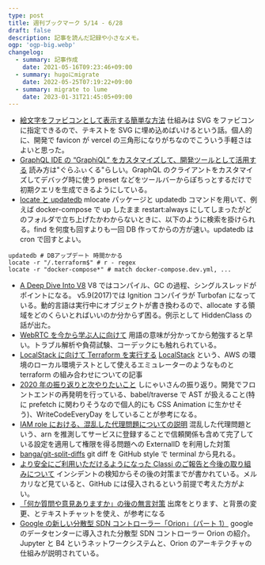 ```yaml
---
type: post
title: 週刊ブックマーク 5/14 - 6/28
draft: false
description: 記事を読んだ記録や小さなメモ。
ogp: 'ogp-big.webp'
changelog:
  - summary: 記事作成
    date: 2021-05-16T09:23:46+09:00
  - summary: hugoにmigrate
    date: 2022-05-25T07:19:22+09:00
  - summary: migrate to lume
    date: 2023-01-31T21:45:05+09:00
---
```


- [絵文字をファビコンとして表示する簡単な方法](https://zenn.dev/catnose99/articles/3d2f439e8ed161) 仕組みは SVG をファビコンに指定できるので、テキストを SVG に埋め込めばいけるという話。個人的に、開発で favicon が vercel の三角形になりがちなのでこういう手軽さはよいと思った。
- [GraphQL IDE の “GraphiQL” をカスタマイズして、開発ツールとして活用する](https://developer.hatenastaff.com/entry/2021/05/14/093000) 読み方は"ぐらふぃくる"らしい。GraphQL のクライアントをカスタマイズしてデバッグ時に使う preset などをツールバーからぽちっとするだけで初期クエリを生成できるようにしている。
- [locate と updatedb](http://www.sooota.com/locate%E3%81%A8updatedb/) mlocate パッケージと updatedb コマンドを用いて、例えば docker-compose で up したまま restart:always にしてしまったがどのフォルダで立ち上げたかわからないときに、以下のように検索を掛けられる。find を何度も回すよりも一回 DB 作ってからの方が速い。updatedb は cron で回すとよい。

```shell
updatedb # DBアップデート 時間かかる
locate -r "/.terraform$" # r - regex
locate -r "docker-compose*" # match docker-compose.dev.yml, ...
```

- [A Deep Dive Into V8](https://blog.appsignal.com/2020/07/01/a-deep-dive-into-v8.html) V8 ではコンパイル、GC の過程、シングルスレッドがポイントになる。 v5.9(2017)では Ignition コンパイラが Turbofan になっている。動的言語は実行中にオブジェクトが書き換わるので、allocate する領域をどのくらいとればいいのか分からず困る。例示として HiddenClass の話が出た。
- [WebRTC を今から学ぶ人に向けて](https://zenn.dev/voluntas/scraps/82b9e111f43ab3) 用語の意味が分かってから勉強すると早い。トラブル解析や負荷試験、コーデックにも触れられている。
- [LocalStack に向けて Terraform を実行する](https://future-architect.github.io/articles/20201113/) [LocalStack](https://github.com/localstack/localstack) という、AWS の環境のローカル環境テストとして使えるエミュレーターのようなものと terraform の組み合わせについての記事
- [2020 年の振り返りと次やりたいこと](https://shinyaigeek.dev/post/log-2020/) しにゃいさんの振り返り。開発でフロントエンドの再発明を行っている、babel/traverse で AST が扱えること(特に prefetch に関わりそうなので個人的にも CSS Animation に生かせそう)、WriteCodeEveryDay をしていることが参考になる。
- [IAM role における、混乱した代理問題についての説明](https://qiita.com/hkak03key/items/a960b7523557f03bc098) 混乱した代理問題という、arn を推測してサービスに登録することで信頼関係も含めて完了している設定を適用して権限を得る問題への ExternalID を利用した対策
- [banga/git-split-diffs](https://github.com/banga/git-split-diffs) git diff を GitHub style で terminal から見れる。
- [より安全にご利用いただけるようになった Classi のご報告と今後の取り組みについて](https://corp.classi.jp/news/2416/) インシデントの検知からその後の対策までが書かれている。メルカリなど見ていると、GitHub には侵入されるという前提で考えた方がよい。
- [「何か質問や意見ありますか」の後の無言対策](https://konifar-zatsu.hatenadiary.jp/entry/2021/05/12/232722) 出席をとります、と背景の変更、とテキストチャットを使え、が参考になる
- [Google の新しい分散型 SDN コントローラー「Orion」（パート 1）](https://www.school.ctc-g.co.jp/columns/nakai2/nakai2104.html) google のデータセンターに導入された分散型 SDN コントローラー Orion の紹介。Jupyter と B4 というネットワークシステムと、Orion のアーキテクチャの仕組みが説明されている。
